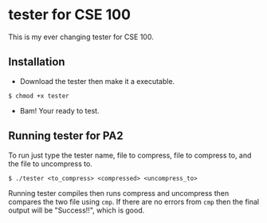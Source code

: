 **tester** for CSE 100
=========

This is my ever changing tester for CSE 100.

Installation
---
- Download the tester then make it a executable.
````
$ chmod +x tester
````
- Bam! Your ready to test.

Running tester for PA2
---
To run just type the tester name, file to compress, file to compress to,
and the file to uncompress to.
````
$ ./tester <to_compress> <compressed> <uncompress_to>
````
Running tester compiles then runs compress and uncompress then compares the two
file using `cmp`. If there are no errors from `cmp` then the final output will
be "Success!!", which is good.
